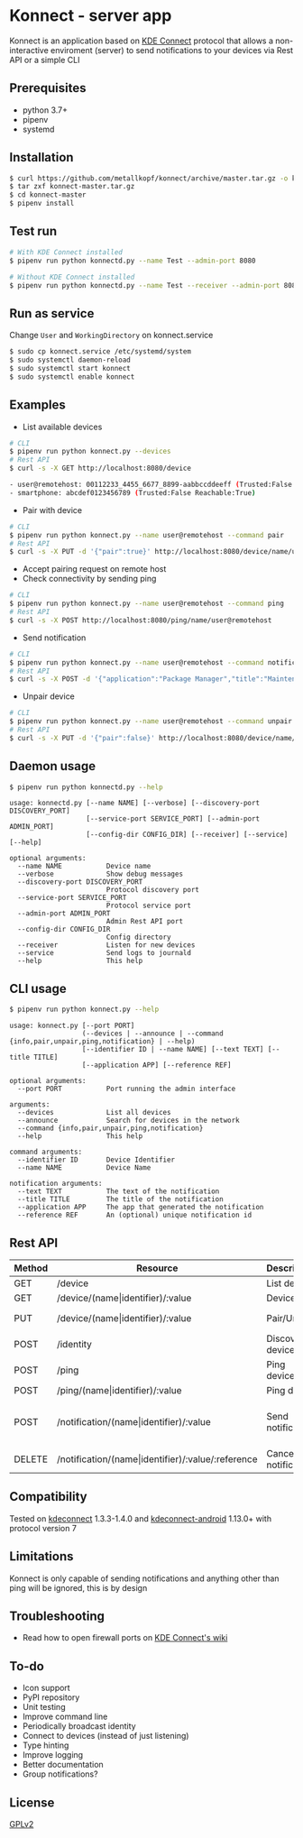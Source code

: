 # Konnect - server app
Konnect is an application based on [KDE Connect](https://community.kde.org/KDEConnect) protocol that allows a non-interactive enviroment (server) to send notifications to your devices via Rest API or a simple CLI

## Prerequisites
- python 3.7+
- pipenv
- systemd

## Installation
```bash
$ curl https://github.com/metallkopf/konnect/archive/master.tar.gz -o konnect-master.tar.gz
$ tar zxf konnect-master.tar.gz
$ cd konnect-master
$ pipenv install
```

## Test run
```bash
# With KDE Connect installed
$ pipenv run python konnectd.py --name Test --admin-port 8080

# Without KDE Connect installed
$ pipenv run python konnectd.py --name Test --receiver --admin-port 8080
```

## Run as service
Change `User` and `WorkingDirectory` on konnect.service
```bash
$ sudo cp konnect.service /etc/systemd/system
$ sudo systemctl daemon-reload
$ sudo systemctl start konnect
$ sudo systemctl enable konnect
```

## Examples
- List available devices
```bash
# CLI
$ pipenv run python konnect.py --devices
# Rest API
$ curl -s -X GET http://localhost:8080/device

- user@remotehost: 00112233_4455_6677_8899-aabbccddeeff (Trusted:False Reachable:True)
- smartphone: abcdef0123456789 (Trusted:False Reachable:True)
```
- Pair with device
```bash
# CLI
$ pipenv run python konnect.py --name user@remotehost --command pair
# Rest API
$ curl -s -X PUT -d '{"pair":true}' http://localhost:8080/device/name/user@remotehost
```
- Accept pairing request on remote host
- Check connectivity by sending ping
```bash
# CLI
$ pipenv run python konnect.py --name user@remotehost --command ping
# Rest API
$ curl -s -X POST http://localhost:8080/ping/name/user@remotehost
```
- Send notification
```bash
# CLI
$ pipenv run python konnect.py --name user@remotehost --command notification --title maintenance --text updates_available --application package_manager --reference update
# Rest API
$ curl -s -X POST -d '{"application":"Package Manager","title":"Maintenance","text":"There are updates available!","reference":"update"}' http://localhost:8080/notification/name/user@remotehost
```
- Unpair device
```bash
# CLI
$ pipenv run python konnect.py --name user@remotehost --command unpair
# Rest API
$ curl -s -X PUT -d '{"pair":false}' http://localhost:8080/device/name/user@remotehost
```

## Daemon usage
```bash
$ pipenv run python konnectd.py --help
```
```
usage: konnectd.py [--name NAME] [--verbose] [--discovery-port DISCOVERY_PORT]
                   [--service-port SERVICE_PORT] [--admin-port ADMIN_PORT]
                   [--config-dir CONFIG_DIR] [--receiver] [--service] [--help]

optional arguments:
  --name NAME           Device name
  --verbose             Show debug messages
  --discovery-port DISCOVERY_PORT
                        Protocol discovery port
  --service-port SERVICE_PORT
                        Protocol service port
  --admin-port ADMIN_PORT
                        Admin Rest API port
  --config-dir CONFIG_DIR
                        Config directory
  --receiver            Listen for new devices
  --service             Send logs to journald
  --help                This help
```

## CLI usage
```bash
$ pipenv run python konnect.py --help
```
```
usage: konnect.py [--port PORT]
                  (--devices | --announce | --command {info,pair,unpair,ping,notification} | --help)
                  [--identifier ID | --name NAME] [--text TEXT] [--title TITLE]
                  [--application APP] [--reference REF]

optional arguments:
  --port PORT           Port running the admin interface

arguments:
  --devices             List all devices
  --announce            Search for devices in the network
  --command {info,pair,unpair,ping,notification}
  --help                This help

command arguments:
  --identifier ID       Device Identifier
  --name NAME           Device Name

notification arguments:
  --text TEXT           The text of the notification
  --title TITLE         The title of the notification
  --application APP     The app that generated the notification
  --reference REF       An (optional) unique notification id
```

## Rest API
| Method | Resource | Description | Parameters |
| - | - | - | - |
| GET | /device | List devices | |
| GET | /device/(name\|identifier)/:value | Device info | |
| PUT | /device/(name\|identifier)/:value | Pair/Unpair | pair (boolean) |
| POST | /identity | Discover devices | |
| POST | /ping | Ping devices | |
| POST | /ping/(name\|identifier)/:value | Ping device | |
| POST | /notification/(name\|identifier)/:value | Send notification | text, title, application, reference (optional) |
| DELETE | /notification/(name\|identifier)/:value/:reference | Cancel notification | |

## Compatibility
Tested on [kdeconnect](https://invent.kde.org/kde/kdeconnect-kde) 1.3.3-1.4.0 and [kdeconnect-android](https://f-droid.org/en/packages/org.kde.kdeconnect_tp/) 1.13.0+ with protocol version 7

## Limitations
Konnect is only capable of sending notifications and anything other than ping will be ignored, this is by design

## Troubleshooting
- Read how to open firewall ports on [KDE Connect's wiki](https://community.kde.org/KDEConnect#Troubleshooting)

## To-do
- Icon support
- PyPI repository
- Unit testing
- Improve command line
- Periodically broadcast identity
- Connect to devices (instead of just listening)
- Type hinting
- Improve logging
- Better documentation
- Group notifications?

## License
[GPLv2](https://www.gnu.org/licenses/gpl-2.0.html)
